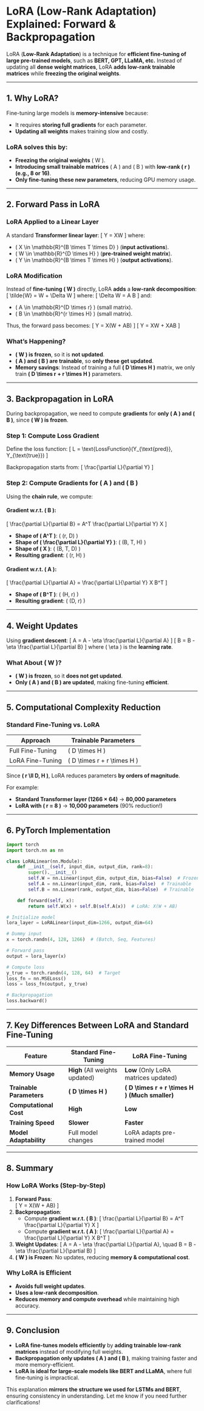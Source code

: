 # **LoRA (Low-Rank Adaptation) Explained: Forward & Backpropagation**
LoRA (**Low-Rank Adaptation**) is a technique for **efficient fine-tuning of large pre-trained models**, such as **BERT, GPT, LLaMA, etc.** Instead of updating all **dense weight matrices**, LoRA **adds low-rank trainable matrices** while **freezing the original weights**.

---

## **1. Why LoRA?**
Fine-tuning large models is **memory-intensive** because:
- It requires **storing full gradients** for each parameter.
- **Updating all weights** makes training slow and costly.

### **LoRA solves this by:**
- **Freezing the original weights** \( W \).
- **Introducing small trainable matrices** \( A \) and \( B \) with **low-rank \( r \) (e.g., 8 or 16)**.
- **Only fine-tuning these new parameters**, reducing GPU memory usage.

---

## **2. Forward Pass in LoRA**
### **LoRA Applied to a Linear Layer**
A standard **Transformer linear layer**:
\[
Y = XW
\]
where:
- \( X \in \mathbb{R}^{B \times T \times D} \) (**input activations**).
- \( W \in \mathbb{R}^{D \times H} \) (**pre-trained weight matrix**).
- \( Y \in \mathbb{R}^{B \times T \times H} \) (**output activations**).

### **LoRA Modification**
Instead of **fine-tuning \( W \)** directly, LoRA **adds** a **low-rank decomposition**:
\[
\tilde{W} = W + \Delta W
\]
where:
\[
\Delta W = A B
\]
and:
- \( A \in \mathbb{R}^{D \times r} \) (small matrix).
- \( B \in \mathbb{R}^{r \times H} \) (small matrix).

Thus, the forward pass becomes:
\[
Y = X(W + AB)
\]
\[
Y = XW + XAB
\]

### **What’s Happening?**
- **\( W \) is frozen**, so it is **not updated**.
- **\( A \) and \( B \) are trainable**, so **only these get updated**.
- **Memory savings**: Instead of training a full **\( D \times H \)** matrix, we only train **\( D \times r + r \times H \)** parameters.

---

## **3. Backpropagation in LoRA**
During backpropagation, we need to compute **gradients** for **only \( A \) and \( B \)**, since **\( W \) is frozen**.

### **Step 1: Compute Loss Gradient**
Define the loss function:
\[
L = \text{LossFunction}(Y_{\text{pred}}, Y_{\text{true}})
\]

Backpropagation starts from:
\[
\frac{\partial L}{\partial Y}
\]

### **Step 2: Compute Gradients for \( A \) and \( B \)**
Using the **chain rule**, we compute:

#### **Gradient w.r.t. \( B \):**
\[
\frac{\partial L}{\partial B} = A^T \frac{\partial L}{\partial Y} X
\]
- **Shape of \( A^T \)**: \( (r, D) \)
- **Shape of \( \frac{\partial L}{\partial Y} \)**: \( (B, T, H) \)
- **Shape of \( X \)**: \( (B, T, D) \)
- **Resulting gradient**: \( (r, H) \)

#### **Gradient w.r.t. \( A \):**
\[
\frac{\partial L}{\partial A} = \frac{\partial L}{\partial Y} X B^T
\]
- **Shape of \( B^T \)**: \( (H, r) \)
- **Resulting gradient**: \( (D, r) \)

---

## **4. Weight Updates**
Using **gradient descent**:
\[
A = A - \eta \frac{\partial L}{\partial A}
\]
\[
B = B - \eta \frac{\partial L}{\partial B}
\]
where \( \eta \) is the **learning rate**.

### **What About \( W \)?**
- **\( W \) is frozen**, so it **does not get updated**.
- **Only \( A \) and \( B \) are updated**, making fine-tuning **efficient**.

---

## **5. Computational Complexity Reduction**
### **Standard Fine-Tuning vs. LoRA**
| Approach | Trainable Parameters |
|----------|----------------------|
| Full Fine-Tuning | \( D \times H \) |
| LoRA Fine-Tuning | \( D \times r + r \times H \) |

Since **\( r \ll D, H \)**, LoRA reduces parameters **by orders of magnitude**.

For example:
- **Standard Transformer layer (1266 × 64)** → **80,000 parameters**
- **LoRA with \( r = 8 \)** → **10,000 parameters** (90% reduction!)

---

## **6. PyTorch Implementation**
```python
import torch
import torch.nn as nn

class LoRALinear(nn.Module):
    def __init__(self, input_dim, output_dim, rank=8):
        super().__init__()
        self.W = nn.Linear(input_dim, output_dim, bias=False)  # Frozen weights
        self.A = nn.Linear(input_dim, rank, bias=False)  # Trainable
        self.B = nn.Linear(rank, output_dim, bias=False)  # Trainable

    def forward(self, x):
        return self.W(x) + self.B(self.A(x))  # LoRA: X(W + AB)

# Initialize model
lora_layer = LoRALinear(input_dim=1266, output_dim=64)

# Dummy input
x = torch.randn(4, 128, 1266)  # (Batch, Seq, Features)

# Forward pass
output = lora_layer(x)

# Compute loss
y_true = torch.randn(4, 128, 64)  # Target
loss_fn = nn.MSELoss()
loss = loss_fn(output, y_true)

# Backpropagation
loss.backward()
```

---

## **7. Key Differences Between LoRA and Standard Fine-Tuning**
| Feature | **Standard Fine-Tuning** | **LoRA Fine-Tuning** |
|---------|-----------------|----------------|
| **Memory Usage** | **High** (All weights updated) | **Low** (Only LoRA matrices updated) |
| **Trainable Parameters** | **\( D \times H \)** | **\( D \times r + r \times H \) (Much smaller)** |
| **Computational Cost** | **High** | **Low** |
| **Training Speed** | **Slower** | **Faster** |
| **Model Adaptability** | Full model changes | LoRA adapts pre-trained model |

---

## **8. Summary**
### **How LoRA Works (Step-by-Step)**
1. **Forward Pass**:  
   \[
   Y = X(W + AB)
   \]
2. **Backpropagation**:
   - Compute **gradient w.r.t. \( B \)**:
     \[
     \frac{\partial L}{\partial B} = A^T \frac{\partial L}{\partial Y} X
     \]
   - Compute **gradient w.r.t. \( A \)**:
     \[
     \frac{\partial L}{\partial A} = \frac{\partial L}{\partial Y} X B^T
     \]
3. **Weight Updates**:
   \[
   A = A - \eta \frac{\partial L}{\partial A}, \quad B = B - \eta \frac{\partial L}{\partial B}
   \]
4. **\( W \) is Frozen**: No updates, reducing **memory & computational cost**.

### **Why LoRA is Efficient**
- **Avoids full weight updates**.
- **Uses a low-rank decomposition**.
- **Reduces memory and compute overhead** while maintaining high accuracy.

---

## **9. Conclusion**
- **LoRA fine-tunes models efficiently** by **adding trainable low-rank matrices** instead of modifying full weights.
- **Backpropagation only updates \( A \) and \( B \)**, making training faster and more memory-efficient.
- **LoRA is ideal for large-scale models like BERT and LLaMA**, where full fine-tuning is impractical.

This explanation **mirrors the structure we used for LSTMs and BERT**, ensuring consistency in understanding. Let me know if you need further clarifications!
